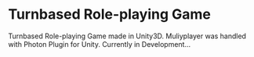 # Turnbased Role-playing Game
Turnbased Role-playing Game made in Unity3D. Muliyplayer was handled with Photon Plugin for Unity.
Currently in Development...
